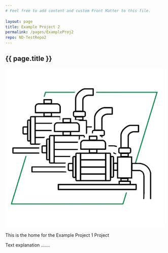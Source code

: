```yaml
---
# Feel free to add content and custom Front Matter to this file.

layout: page
title: Example Project 2
permalink: /pages/ExampleProj2
repo: ND-TestRepo2
---
```


## {{ page.title }}

<img
alt="Rotary Knife Diagram"
class="projImage"
src="/assets/images/projects/ipc.webp"
/>

This is the home for the Example Project 1 Project

Text explanation .......